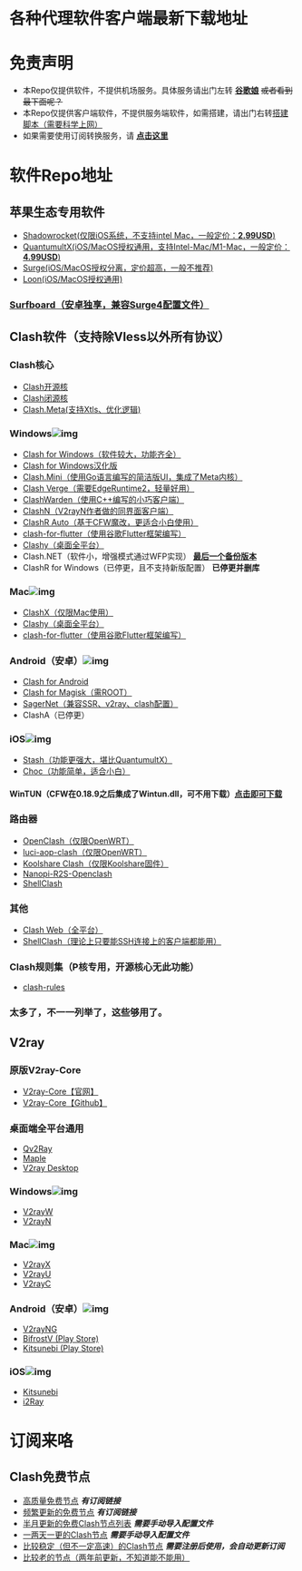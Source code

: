 # 各种代理软件客户端最新下载地址

# 免责声明

- 本Repo仅提供软件，不提供机场服务。具体服务请出门左转 **[谷歌娘](https://www.google.com/ncr)** ~~或者看到最下面呢？~~
- 本Repo仅提供客户端软件，不提供服务端软件，如需搭建，请出门右转[搭建脚本（需要科学上网）](https://www.v2rayssr.com/tag/%E4%B8%80%E9%94%AE%E5%AE%89%E8%A3%85%E8%84%9A%E6%9C%AC)
- 如果需要使用订阅转换服务，请 **[点击这里](https://id9.cc/)**

# 软件Repo地址
## 苹果生态专用软件
- [Shadowrocket(仅限iOS系统，不支持intel Mac，一般定价：**2.99USD**)](https://itunes.apple.com/us/app/shadowrocket/id932747118?mt=8)
- [QuantumultX(iOS/MacOS授权通用，支持Intel-Mac/M1-Mac，一般定价：**4.99USD**)](https://apps.apple.com/us/app/quantumult-x/id1443988620)
- [Surge(iOS/MacOS授权分离，定价超高，一般不推荐)](https://www.nssurge.com/)
- [Loon(iOS/MacOS授权通用)](https://apps.apple.com/us/app/loon/id1373567447)

### [Surfboard（安卓独享，兼容Surge4配置文件）](https://github.com/getsurfboard/surfboard/releases)

## Clash软件（支持除Vless以外所有协议）
### Clash核心
- [Clash开源核](https://github.com/Dreamacro/clash)
- [Clash闭源核](https://github.com/Dreamacro/clash/releases/tag/premium)
- [Clash.Meta(支持Xtls、优化逻辑)](https://github.com/MetaCubeX/Clash.Meta/releases)
### Windows![img](https://www.v2ray.com/resources/win.svg)
- [Clash for Windows（软件较大，功能齐全）](https://github.com/Fndroid/clash_for_windows_pkg/releases/latest)
- [Clash for Windows汉化版](https://github.com/ender-zhao/Clash-for-Windows_Chinese/releases/latest)
- [Clash.Mini（使用Go语言编写的简洁版UI，集成了Meta内核）](https://github.com/Clash-Mini/Clash.Mini/releases/latest)
- [Clash Verge（需要EdgeRuntime2，轻量好用）](https://github.com/zzzgydi/clash-verge/releases)
- [ClashWarden（使用C++编写的小巧客户端）](https://github.com/dream7180/ClashWarden)
- [ClashN（V2rayN作者做的同界面客户端）](https://github.com/2dust/clashN)
- [ClashR Auto（基于CFW魔改，更适合小白使用）](https://github.com/ClashrAuto/Clashr-Auto-Desktop/releases/latest)
- [clash-for-flutter（使用谷歌Flutter框架编写）](https://github.com/mapleafgo/clash-for-flutter/releases/latest)
- [Clashy（桌面全平台）](https://github.com/SpongeNobody/Clashy)
- Clash.NET（软件小，增强模式通过WFP实现） **[最后一个备份版本](https://github.com/V2RaySSR/Clash.Net/releases/tag/V1.2.8)**
- ClashR for Windows（已停更，且不支持新版配置） **已停更并删库**
### Mac![img](https://www.v2ray.com/resources/apple.svg)
- [ClashX（仅限Mac使用）](https://github.com/yichengchen/clashX)
- [Clashy（桌面全平台）](https://github.com/SpongeNobody/Clashy)
- [clash-for-flutter（使用谷歌Flutter框架编写）](https://github.com/mapleafgo/clash-for-flutter)
### Android（安卓）![img](https://www.v2ray.com/resources/android.svg)
- [Clash for Android](https://github.com/Kr328/ClashForAndroid/releases/latest)
- [Clash for Magisk（需ROOT）](https://github.com/kalasutra/Clash_For_Magisk)
- [SagerNet（兼容SSR、v2ray、clash配置）](https://github.com/getsurfboard/surfboard/releases)
- ClashA（已停更）
### iOS![img](https://www.v2ray.com/resources/ios.svg)
- [Stash（功能更强大，堪比QuantumultX）](https://apps.apple.com/app/stash/id1596063349)
- [Choc（功能简单，适合小白）](https://apps.apple.com/us/app/choc/id1582542227)
#### WinTUN（CFW在0.18.9之后集成了Wintun.dll，可不用下载）[点击即可下载](https://www.wintun.net/builds)

### 路由器
- [OpenClash（仅限OpenWRT）](https://github.com/vernesong/OpenClash)
- [luci-aop-clash（仅限OpenWRT）](https://github.com/frainzy1477/luci-app-clash)
- [Koolshare Clash（仅限Koolshare固件）](https://github.com/SukkaW/Koolshare-Clash)
- [Nanopi-R2S-Openclash](https://github.com/soffchen/NanoPi-R2S)
- [ShellClash](https://github.com/juewuy/ShellClash)

### 其他
- [Clash Web（全平台）](https://github.com/lzdnico/ClashWeb)
- [ShellClash（理论上只要能SSH连接上的客户端都能用）](https://github.com/juewuy/ShellClash)

### Clash规则集（P核专用，开源核心无此功能）
- [clash-rules](https://github.com/Loyalsoldier/clash-rules)

### 太多了，不一一列举了，这些够用了。

## V2ray

### 原版V2ray-Core
- [V2ray-Core【官网】](https://www.v2ray.com/)
- [V2ray-Core【Github】](https://github.com/v2ray/v2ray-core/releases)

### 桌面端全平台通用
- [Qv2Ray](https://github.com/lhy0403/Qv2ray)
- [Maple](https://github.com/YtFlow/Maple)
- [V2ray Desktop](https://github.com/Dr-Incognito/V2Ray-Desktop)

### Windows![img](https://www.v2ray.com/resources/win.svg)
- [V2rayW](https://github.com/Cenmrev/V2RayW)
- [V2rayN](https://github.com/2dust/v2rayN)

### Mac![img](https://www.v2ray.com/resources/apple.svg)
- [V2rayX](https://github.com/Cenmrev/V2RayX)
- [V2rayU](https://github.com/yanue/V2rayU)
- [V2rayC](https://github.com/gssdromen/V2RayC)

### Android（安卓）![img](https://www.v2ray.com/resources/android.svg)
- [V2rayNG](https://github.com/2dust/v2rayNG)
- [BifrostV (Play Store)](https://play.google.com/store/apps/details?id=com.github.dawndiy.bifrostv)
- [Kitsunebi (Play Store)](https://play.google.com/store/apps/details?id=fun.kitsunebi.kitsunebi4android&hl=en_US)

### iOS![img](https://www.v2ray.com/resources/ios.svg)
- [Kitsunebi](https://itunes.apple.com/us/app/kitsunebi-proxy-utility/id1446584073?mt=8)
- [i2Ray](https://itunes.apple.com/us/app/i2ray/id1445270056?mt=8)

# 订阅来咯
## Clash免费节点
- [高质量免费节点](https://github.com/alanbobs999/TopFreeProxies) ***有订阅链接***
- [频繁更新的免费节点](https://github.com/aiboboxx/clashfree) ***有订阅链接***
- [半月更新的免费Clash节点列表](https://github.com/FMYC2015/Clash) ***需要手动导入配置文件***
- [一两天一更的Clash节点](https://github.com/pojiezhiyuanjun/freev2) ***需要手动导入配置文件***
- [比较稳定（但不一定高速）的Clash节点](https://bulink.xyz/) ***需要注册后使用，会自动更新订阅***
- [比较老的节点（两年前更新，不知道能不能用）](https://github.com/ID-10086/freenode)
